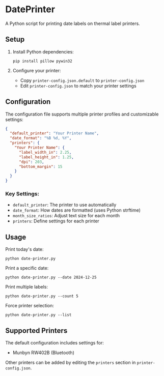 # DatePrinter

A Python script for printing date labels on thermal label printers.

## Setup

1. Install Python dependencies:
   ```
   pip install pillow pywin32
   ```

2. Configure your printer:
   - Copy `printer-config.json.default` to `printer-config.json`
   - Edit `printer-config.json` to match your printer settings

## Configuration

The configuration file supports multiple printer profiles and customizable settings:

```json
{
  "default_printer": "Your Printer Name",
  "date_format": "%B %d, %Y",
  "printers": {
    "Your Printer Name": {
      "label_width_in": 2.25,
      "label_height_in": 1.25,
      "dpi": 203,
      "bottom_margin": 15
    }
  }
}
```

### Key Settings:
- `default_printer`: The printer to use automatically
- `date_format`: How dates are formatted (uses Python strftime)
- `month_size_ratios`: Adjust text size for each month
- `printers`: Define settings for each printer

## Usage

Print today's date:
```
python date-printer.py
```

Print a specific date:
```
python date-printer.py --date 2024-12-25
```

Print multiple labels:
```
python date-printer.py --count 5
```

Force printer selection:
```
python date-printer.py --list
```

## Supported Printers

The default configuration includes settings for:
- Munbyn RW402B (Bluetooth)

Other printers can be added by editing the `printers` section in `printer-config.json`.
